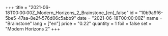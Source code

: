 +++
title = "2021-06-18T00:00:00Z_Modern_Horizons_2_Brainstone_[en]_false"
id = "10b9a9f6-5be5-47aa-8e2f-576d06c5abb9"
date = "2021-06-18T00:00:00Z"
name = "Brainstone"
lang = ["en"]
price = "0.22"
quantity = 1
foil = false
set = "Modern Horizons 2"
+++
